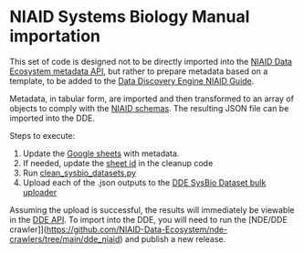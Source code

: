# NIAID Systems Biology Manual importation

This set of code is designed not to be directly imported into the
[NIAID Data Ecosystem metadata API](api.niaid.nih.gov), but rather to prepare
metadata based on a template, to be added to the [Data Discovery Engine NIAID Guide](https://discovery.biothings.io/guide/niaid).

Metadata, in tabular form, are imported and then transformed to an
array of objects to comply with the [NIAID schemas](https://discovery.biothings.io/view/niaid).
The resulting JSON file can be imported into the DDE.

Steps to execute:
1. Update the [Google sheets](https://docs.google.com/spreadsheets/d/12fm2Qkh39Ben7QS5QtIElVlaYwYY8RUExaFX9EX6iAg/edit#gid=91274120) with metadata.
2. If needed, update the [sheet id](https://github.com/NIAID-Data-Ecosystem/nde-crawlers/blob/bf299e0a12c4f51dc4c5dc549bcf88df3923fd90/niaid_sysbio_manual/clean_sysbio_datasets.py#L8) in the cleanup code
3. Run [clean_sysbio_datasets.py](https://github.com/NIAID-Data-Ecosystem/nde-crawlers/blob/main/niaid_sysbio_manual/clean_sysbio_datasets.py)
4. Upload each of the .json outputs to the [DDE SysBio Dataset bulk uploader](https://discovery.biothings.io/guide/niaid)

Assuming the upload is successful, the results will immediately be viewable in the [DDE API](https://discovery.biothings.io/dataset?template=niaid:dataset). To import into the DDE, you will need to run the [NDE/DDE crawler]](https://github.com/NIAID-Data-Ecosystem/nde-crawlers/tree/main/dde_niaid) and publish a new release.

